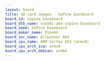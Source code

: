```yaml
---
layout: board
title: SD card images - SoPine baseboard
board_id: sopine_baseboard
board_dtb_name: sun50i-a64-sopine-baseboard
board_name: SoPine baseboard
board_maker_name: Pine64
board_soc_name: Allwinner A64
board_cpu_name: ARM Cortex A53 (armv8)
board_cpu_arch_isa: armv8
board_cpu_arch_debian: arm64
---
```

